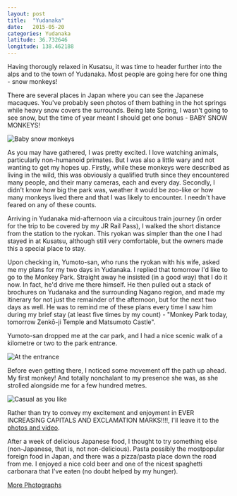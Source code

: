 ```yaml
---
layout: post
title:  "Yudanaka"
date:   2015-05-20
categories: Yudanaka
latitude: 36.732646
longitude: 138.462188
---
```


Having thorougly relaxed in Kusatsu, it was time to header further into the alps and to the town of Yudanaka. Most people are going here for one thing - snow monkeys!

There are several places in Japan where you can see the Japanese macaques. You've probably seen photos of them bathing in the hot springs while heavy snow covers the surrounds. Being late Spring, I wasn't going to see snow, but the time of year meant I should get one bonus - BABY SNOW MONKEYS!

![Baby snow monkeys](https://lh3.googleusercontent.com/3tQJjkLnT3wGrzgoFls3BeLtnZ8NvhzaP0716NGR7Fg=w534-h800-no)

As you may have gathered, I was pretty excited. I love watching animals, particularly non-humanoid primates. But I was also a little wary and not wanting to get my hopes up. Firstly, while these monkeys were described as living in the wild, this was obviously a qualified truth since they encountered many people, and their many cameras, each and every day. Secondly, I didn't know how big the park was, weather it would be zoo-like or how many monkeys lived there and that I was likely to encounter. I needn't have feared on any of these counts.

Arriving in Yudanaka mid-afternoon via a circuitous train journey (in order for the trip to be covered by my JR Rail Pass), I walked the short distance from the station to the ryokan. This ryokan was simpler than the one I had stayed in at Kusatsu, although still very comfortable, but the owners made this a special place to stay.

Upon checking in, Yumoto-san, who runs the ryokan with his wife, asked me my plans for my two days in Yudanaka. I replied that tomorrow I'd like to go to the Monkey Park. Straight away he insisted (in a good way) that I do it now. In fact, he'd drive me there himself. He then pulled out a stack of brochures on Yudanaka and the surrounding Nagano region, and made my itinerary for not just the remainder of the afternoon, but for the next two days as well. He was to remind me of these plans every time I saw him during my brief stay (at least five times by my count) - "Monkey Park today, tomorrow Zenkō-ji Temple and Matsumoto Castle".

Yumoto-san dropped me at the car park, and I had a nice scenic walk of a kilometre or two to the park entrance.

![At the entrance](https://lh3.googleusercontent.com/TyOpF0x1Nk5gUc-2qMUxBysXbDO0YDRmKL9GW1o4ook=w1201-h800-no)

Before even getting there, I noticed some movement off the path up ahead. My first monkey! And totally nonchalant to my presence she was, as she strolled alongside me for a few hundred metres.

![Casual as you like](https://lh3.googleusercontent.com/kQ1ZQ-RnyelJ_Y6NWWUojpIcFeDMnyMupVd7TZ846eE=w1201-h800-no)

Rather than try to convey my excitement and enjoyment in EVER INCREASING CAPITALS AND EXCLAMATION MARKS!!!!, I'll leave it to the [photos and video](https://goo.gl/photos/NRyyUkdWTffX9V4M8).

After a week of delicious Japanese food, I thought to try something else (non-Japanese, that is, not non-delicious). Pasta possibly the mostpopular foreign food in Japan, and there was a pizza/pasta place down the road from me. I enjoyed a nice cold beer and one of the nicest spaghetti carbonara that I've eaten (no doubt helped by my hunger).

[More Photographs](https://goo.gl/photos/NRyyUkdWTffX9V4M8)
